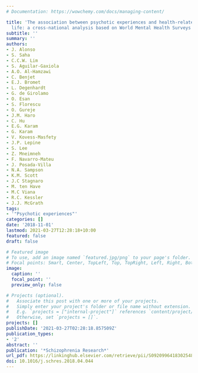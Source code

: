 ```yaml
---
# Documentation: https://wowchemy.com/docs/managing-content/

title: 'The association between psychotic experiences and health-related quality of
  life: a cross-national analysis based on World Mental Health Surveys'
subtitle: ''
summary: ''
authors:
- J. Alonso
- S. Saha
- C.C.W. Lim
- S. Aguilar-Gaxiola
- A.O. Al-Hamzawi
- C. Benjet
- E.J. Bromet
- L. Degenhardt
- G. de Girolamo
- O. Esan
- S. Florescu
- O. Gureje
- J.M. Haro
- C. Hu
- E.G. Karam
- G. Karam
- V. Kovess-Masfety
- J.P. Lepine
- S. Lee
- Z. Mneimneh
- F. Navarro-Mateu
- J. Posada-Villa
- N.A. Sampson
- K.M. Scott
- J.C Stagnaro
- M. ten Have
- M.C Viana
- R.C. Kessler
- J.J. McGrath
tags: 
- '"Psychotic experiences"'
categories: []
date: '2018-11-01'
lastmod: 2021-03-27T12:28:18+10:00
featured: false
draft: false

# Featured image
# To use, add an image named `featured.jpg/png` to your page's folder.
# Focal points: Smart, Center, TopLeft, Top, TopRight, Left, Right, BottomLeft, Bottom, BottomRight.
image:
  caption: ''
  focal_point: ''
  preview_only: false

# Projects (optional).
#   Associate this post with one or more of your projects.
#   Simply enter your project's folder or file name without extension.
#   E.g. `projects = ["internal-project"]` references `content/project/deep-learning/index.md`.
#   Otherwise, set `projects = []`.
projects: []
publishDate: '2021-03-27T02:28:18.857509Z'
publication_types:
- '2'
abstract: ''
publication: '*Schizophrenia Research*'
url_pdf: https://linkinghub.elsevier.com/retrieve/pii/S0920996418302548
doi: 10.1016/j.schres.2018.04.044
---
```

